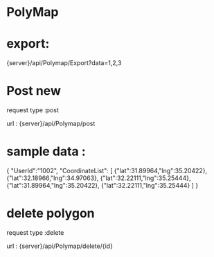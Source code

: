 # PolyMap
# export:
{server}/api/Polymap/Export?data=1,2,3

# Post new 
request type :post 

url : {server}/api/Polymap/post

# sample data :
{
  "UserId":"1002",
  "CoordinateList":
[
  {"lat":31.89964,"lng":35.20422},
  {"lat":32.18966,"lng":34.97063},
  {"lat":32.22111,"lng":35.25444},
  {"lat":31.89964,"lng":35.20422},
  {"lat":32.22111,"lng":35.25444}
]
}

# delete polygon
request type :delete 

url : {server}/api/Polymap/delete/{id}
